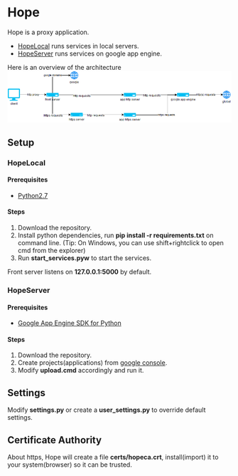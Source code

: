 # Hope
Hope is a proxy application.
* [HopeLocal](https://github.com/lusaisai/HopeLocal) runs services in local servers.
* [HopeServer](https://github.com/lusaisai/HopeServer) runs services on google app engine.

Here is an overview of the architecture
![architecture](https://raw.githubusercontent.com/lusaisai/HopeLocal/master/docs/architecture.png)

## Setup
### HopeLocal

#### Prerequisites
* [Python2.7](https://www.python.org/downloads/)

#### Steps
1. Download the repository.
2. Install python dependencies, run **pip install -r requirements.txt** on command line. (Tip: On Windows, you can use shift+rightclick to open cmd from the explorer)
3. Run **start_services.pyw** to start the services.

Front server listens on **127.0.0.1:5000** by default.

### HopeServer
#### Prerequisites
* [Google App Engine SDK for Python](https://cloud.google.com/appengine/downloads)

#### Steps
1. Download the repository.
2. Create projects(applications) from [google console](https://console.developers.google.com/project).
3. Modify **upload.cmd** accordingly and run it.

## Settings
Modify **settings.py** or create a **user_settings.py** to override default settings.

## Certificate Authority
About https, Hope will create a file **certs/hopeca.crt**, install(import) it to your system(browser) so it can be trusted.
